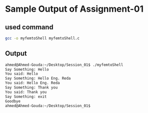 # Sample Output of Assignment-01

## used command

```bash
gcc -o myfemtoShell myfemtoShell.c
```

## Output

```bash
ahmed@Ahmed-Gouda:~/Desktop/Session_01$ ./myfemtoShell
Say Something: Hello
You said: Hello
Say Something: Hello Eng. Reda
You said: Hello Eng. Reda
Say Something: Thank you
You said: Thank you
Say Something: exit
Goodbye
ahmed@Ahmed-Gouda:~/Desktop/Session_01$
```